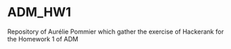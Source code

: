 # ADM_HW1
Repository of Aurélie Pommier which gather the exercise of Hackerank for the Homework 1 of ADM
